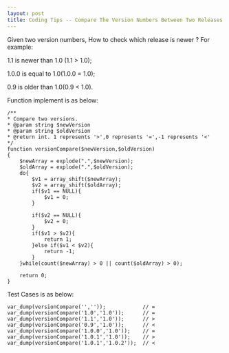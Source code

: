 ```yaml
---
layout: post
title: Coding Tips -- Compare The Version Numbers Between Two Releases
---
```


Given two version numbers, How to check which release is newer ? For example:

1.1 is newer than 1.0 (1.1 > 1.0);

1.0.0 is equal to 1.0(1.0.0 = 1.0);

0.9 is older than 1.0(0.9 < 1.0).

Function implement is as below:
	
	/**
	* Compare two versions.
	* @param string $newVersion
	* @param string $oldVersion
	* @return int. 1 represents '>',0 represents '=',-1 represents '<'
	*/
    function versionCompare($newVersion,$oldVersion)
    {
        $newArray = explode(".",$newVersion);
        $oldArray = explode(".",$oldVersion);
        do{
            $v1 = array_shift($newArray);
            $v2 = array_shift($oldArray);
            if($v1 == NULL){
                $v1 = 0;
            }

            if($v2 == NULL){
                $v2 = 0;
            }
            if($v1 > $v2){
                return 1;
            }else if($v1 < $v2){
                return -1;
            }
        }while(count($newArray) > 0 || count($oldArray) > 0);

        return 0;
    }

Test Cases is as below:
	
	var_dump(versionCompare('',''));			// =	
	var_dump(versionCompare('1.0','1.0'));		// =
	var_dump(versionCompare('1.1','1.0')); 		// >
	var_dump(versionCompare('0.9','1.0'));		// <
	var_dump(versionCompare('1.0.0','1.0'));	// =
	var_dump(versionCompare('1.0.1','1.0'));	// >
	var_dump(versionCompare('1.0.1','1.0.2'));	// <